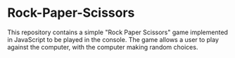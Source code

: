 # Rock-Paper-Scissors
This repository contains a simple "Rock Paper Scissors" game implemented in JavaScript to be played in the console. The game allows a user to play against the computer, with the computer making random choices.
